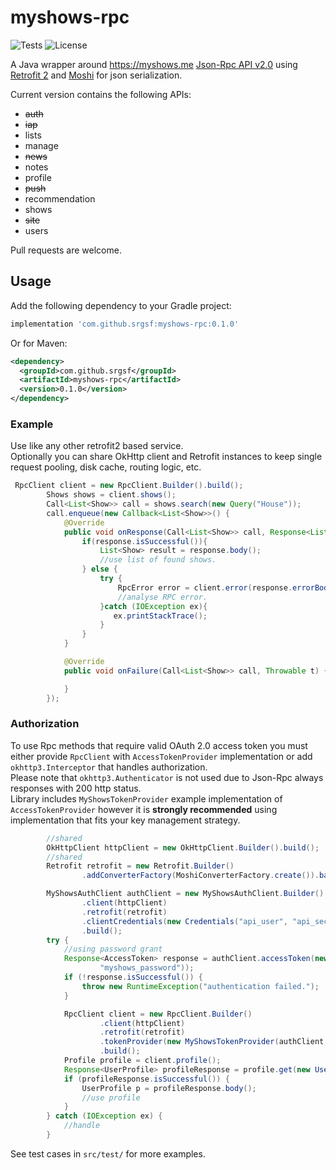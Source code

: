 # myshows-rpc
![Tests](https://github.com/srgsf/myshows-rpc/workflows/Tests/badge.svg?branch=master&event=push)
![License](https://img.shields.io/github/license/srgsf/myshows-rpc)

A Java wrapper around https://myshows.me [Json-Rpc API v2.0](https://api.myshows.me/shared/doc/) using [Retrofit 2](https://square.github.io/retrofit/) and [Moshi](https://github.com/square/moshi#readme) for json serialization.

Current version contains the following APIs:
* ~~auth~~
* ~~iap~~
* lists
* manage
* ~~news~~
* notes
* profile
* ~~push~~
* recommendation
* shows
* ~~site~~
* users

Pull requests are welcome.

## Usage

Add the following dependency to your Gradle project:

```groovy
implementation 'com.github.srgsf:myshows-rpc:0.1.0'
```

Or for Maven:

```xml
<dependency>
  <groupId>com.github.srgsf</groupId>
  <artifactId>myshows-rpc</artifactId>
  <version>0.1.0</version>
</dependency>
```

### Example

Use like any other retrofit2 based service.  
Optionally you can share OkHttp client and Retrofit instances to keep single request pooling, disk cache, routing logic, etc.

```java
 RpcClient client = new RpcClient.Builder().build();
        Shows shows = client.shows();
        Call<List<Show>> call = shows.search(new Query("House"));
        call.enqueue(new Callback<List<Show>>() {
            @Override
            public void onResponse(Call<List<Show>> call, Response<List<Show>> response) {
                if(response.isSuccessful()){
                    List<Show> result = response.body();
                    //use list of found shows.
                } else {
                    try {
                        RpcError error = client.error(response.errorBody());
                        //analyse RPC error.
                    }catch (IOException ex){
                       ex.printStackTrace(); 
                    }
                }
            }

            @Override
            public void onFailure(Call<List<Show>> call, Throwable t) {

            }
        });
```
### Authorization

To use Rpc methods that require valid OAuth 2.0 access token you must either provide `RpcClient` with `AccessTokenProvider` implementation or add `okhttp3.Interceptor` that handles authorization.  
Please note that `okhttp3.Authenticator` is not used due to Json-Rpc always responses with 200 http status.  
Library includes `MyShowsTokenProvider` example implementation of `AccessTokenProvider` however it is **strongly recommended** using implementation that fits your key management strategy. 

```java
        //shared 
        OkHttpClient httpClient = new OkHttpClient.Builder().build();
        //shared
        Retrofit retrofit = new Retrofit.Builder()
                .addConverterFactory(MoshiConverterFactory.create()).baseUrl("/").build();

        MyShowsAuthClient authClient = new MyShowsAuthClient.Builder()
                .client(httpClient)
                .retrofit(retrofit)
                .clientCredentials(new Credentials("api_user", "api_secret"))
                .build();
        try {
            //using password grant
            Response<AccessToken> response = authClient.accessToken(new Credentials("myshows_user",
                    "myshows_password"));
            if (!response.isSuccessful()) {
                throw new RuntimeException("authentication failed.");
            }

            RpcClient client = new RpcClient.Builder()
                    .client(httpClient)
                    .retrofit(retrofit)
                    .tokenProvider(new MyShowsTokenProvider(authClient, response.body()))
                    .build();
            Profile profile = client.profile();
            Response<UserProfile> profileResponse = profile.get(new UserLogin("my_shows_login")).execute();
            if (profileResponse.isSuccessful()) {
                UserProfile p = profileResponse.body();
                //use profile
            }
        } catch (IOException ex) {
            //handle
        }
```

See test cases in `src/test/` for more examples.
